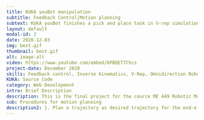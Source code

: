 ```yaml
---
title: KUKA youBot manipulation
subtitle: Feedback Control|Motion planning
subtext: KUKA youBot finishes a pick and place task in V-rep simulation scene
layout: default
modal-id: 2
date: 2020-12-03
img: best.gif
thumbnail: best.gif
alt: image-alt
video: https://www.youtube.com/embed/bPBQET7Chcs
project-date: December 2020
skills: Feedback control, Inverse Kinematics, V-Rep, Omnidirection Robot control
KUKA: Source Code
category: Web Development
intro: Brief Description
description: This is the final project for the cource ME 449 Robotic Manipulation at Northwestern University. It is also the capstone project for the course "Modern Robotics" on Cousera.The goal of the project is to wirte a program that enables KUKA youBot to finish a pick and place task in V-Rep simulation scene.
sub: Procedures for motion planning
description2: 1. Plan a trajectory as desired trajectory for the end-effector to follow <br>2. Use the previous desired trajectory in feedfoward+PI to calculate the kinematics of the youBot<br>3. Use the calculated kinematics to drive the youBot <br>4. Save the result as a .csv file and conduct simulation in V-rep scene 6.<br> For more detailed information, please visit my github page.
---
```

